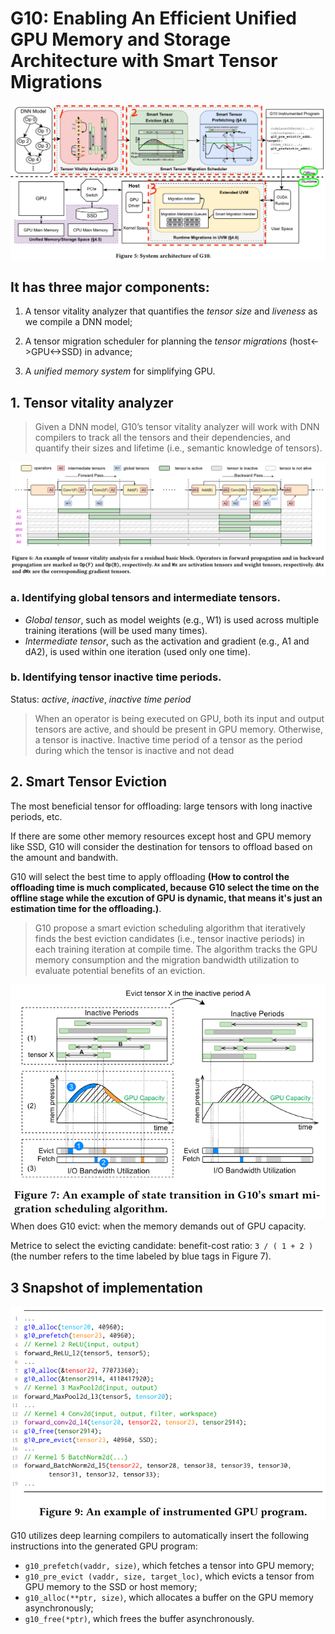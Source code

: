 # G10: Enabling An Efficient Unified GPU Memory and Storage Architecture with Smart Tensor Migrations

![Overview](image.png)

## It has three major components: 
1. A tensor vitality analyzer that quantifies the *tensor size* and *liveness* as we compile a DNN model; 

2. A tensor migration scheduler for planning the *tensor migrations* (host<->GPU<->SSD) in advance; 

3. A *unified memory system* for simplifying GPU.

## 1. Tensor vitality analyzer
>Given a DNN model, G10’s tensor vitality analyzer will work with DNN compilers to track all the tensors and their dependencies, and quantify their sizes and lifetime (i.e., semantic knowledge of tensors).

![alt text](image-1.png)

### a. Identifying global tensors and intermediate tensors.
- *Global tensor*, such as model weights (e.g., W1) is used across multiple training iterations (will be used many times).
- *Intermediate tensor*, such as the activation and gradient (e.g., A1 and dA2), is used within one iteration (used only one time).

### b. Identifying tensor inactive time periods.
Status: *active*, *inactive*, *inactive time period*
>When an operator is being executed on GPU, both its input and output tensors are active, and should be present in GPU memory. Otherwise, a tensor is inactive. Inactive time period of a tensor as the period during which the tensor is inactive and not dead

## 2. Smart Tensor Eviction
The most beneficial tensor for offloading: large tensors with long inactive periods, etc.

If there are some other memory resources except host and GPU memory like SSD, G10 will consider the destination for tensors to offload based on the amount and bandwith.

G10 will select the best time to apply offloading **(How to control the offloading time is much complicated, because G10 select the time on the offline stage while the excution of GPU is dynamic, that means it's just an estimation time for the offloading.)**.

>G10 propose a smart eviction scheduling algorithm that iteratively finds the best eviction candidates (i.e., tensor inactive periods) in each training iteration at compile time. The algorithm tracks the GPU memory consumption and the migration bandwidth utilization to evaluate potential benefits of an eviction.

![alt text](image-2.png)
When does G10 evict: when the memory demands out of GPU capacity.

Metrice to select the evicting candidate: benefit-cost ratio: `3 / ( 1 + 2 )` (the number refers to the time labeled by blue tags in Figure 7).

## 3 Snapshot of implementation

![alt text](image-3.png)

G10 utilizes deep learning compilers to automatically insert the following instructions into the generated GPU program: 
- `g10_prefetch(vaddr, size)`, which fetches a tensor into GPU memory; 
- `g10_pre_evict (vaddr, size, target_loc)`, which evicts a tensor from GPU memory to the SSD or host memory; 
- `g10_alloc(**ptr, size)`, which allocates a buffer on the GPU memory asynchronously; 
- `g10_free(*ptr)`, which frees the buffer asynchronously.